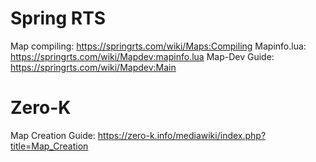 # Spring RTS
Map compiling: https://springrts.com/wiki/Maps:Compiling
Mapinfo.lua: https://springrts.com/wiki/Mapdev:mapinfo.lua
Map-Dev Guide: https://springrts.com/wiki/Mapdev:Main

# Zero-K
Map Creation Guide: https://zero-k.info/mediawiki/index.php?title=Map_Creation

